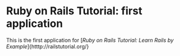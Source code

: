 # Ruby on Rails Tutorial: first application

This is the first application for 
[*Ruby on Rails Tutorial: Learn Rails by Example*]{htttp://railstutorial.org/}
